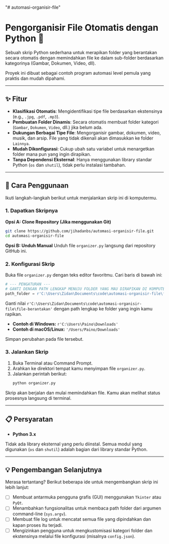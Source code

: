 "# automasi-organisir-file"

# Pengorganisir File Otomatis dengan Python 📂

Sebuah skrip Python sederhana untuk merapikan folder yang berantakan secara otomatis dengan memindahkan file ke dalam sub-folder berdasarkan kategorinya (Gambar, Dokumen, Video, dll).

Proyek ini dibuat sebagai contoh program automasi level pemula yang praktis dan mudah dipahami.

---

## ✨ Fitur

- **Klasifikasi Otomatis**: Mengidentifikasi tipe file berdasarkan ekstensinya (e.g., `.jpg`, `.pdf`, `.mp3`).
- **Pembuatan Folder Dinamis**: Secara otomatis membuat folder kategori (`Gambar`, `Dokumen`, `Video`, dll.) jika belum ada.
- **Dukungan Berbagai Tipe File**: Mengorganisir gambar, dokumen, video, musik, dan arsip. File yang tidak dikenali akan dimasukkan ke folder `Lainnya`.
- **Mudah Dikonfigurasi**: Cukup ubah satu variabel untuk menargetkan folder mana pun yang ingin dirapikan.
- **Tanpa Dependensi Eksternal**: Hanya menggunakan library standar Python (`os` dan `shutil`), tidak perlu instalasi tambahan.

---

## 🚀 Cara Penggunaan

Ikuti langkah-langkah berikut untuk menjalankan skrip ini di komputermu.

### 1. Dapatkan Skripnya

**Opsi A: Clone Repository (Jika menggunakan Git)**

```bash
git clone https://github.com/jihadanbs/automasi-organisir-file.git
cd automasi-organisir-file
```

**Opsi B: Unduh Manual**
Unduh file `organizer.py` langsung dari repository GitHub ini.

### 2. Konfigurasi Skrip

Buka file `organizer.py` dengan teks editor favoritmu. Cari baris di bawah ini:

```python
# --- PENGATURAN ---
# GANTI DENGAN PATH LENGKAP MENUJU FOLDER YANG MAU DIRAPIKAN DI KOMPUTER KAMU!
path_folder = r'C:\Users\Zidan\Documents\code\automasi-organisir-file\file-berantakan'
```

Ganti nilai `r'C:\Users\Zidan\Documents\code\automasi-organisir-file\file-berantakan'` dengan path lengkap ke folder yang ingin kamu rapikan.

- **Contoh di Windows:** `r'C:\Users\Paino\Downloads'`
- **Contoh di macOS/Linux:** `'/Users/Paino/Downloads'`

Simpan perubahan pada file tersebut.

### 3. Jalankan Skrip

1.  Buka Terminal atau Command Prompt.
2.  Arahkan ke direktori tempat kamu menyimpan file `organizer.py`.
3.  Jalankan perintah berikut:
    ```bash
    python organizer.py
    ```

Skrip akan berjalan dan mulai memindahkan file. Kamu akan melihat status prosesnya langsung di terminal.

---

## 📋 Persyaratan

- **Python 3.x**

Tidak ada library eksternal yang perlu diinstal. Semua modul yang digunakan (`os` dan `shutil`) adalah bagian dari library standar Python.

---

## 💡 Pengembangan Selanjutnya

Merasa tertantang? Berikut beberapa ide untuk mengembangkan skrip ini lebih lanjut:

- [ ] Membuat antarmuka pengguna grafis (GUI) menggunakan `Tkinter` atau `PyQt`.
- [ ] Menambahkan fungsionalitas untuk membaca path folder dari argumen command-line (`sys.argv`).
- [ ] Membuat file log untuk mencatat semua file yang dipindahkan dan kapan proses itu terjadi.
- [ ] Mengizinkan pengguna untuk mengkustomisasi kategori folder dan ekstensinya melalui file konfigurasi (misalnya `config.json`).
